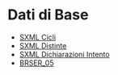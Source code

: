 # Dati di Base
- [SXML Cicli](Sorgenti/V3/ASE/BRSER_01.md)
- [SXML Distinte](Sorgenti/V3/ASE/BRSER_02.md)
- [SXML Dichiarazioni Intento](Sorgenti/V3/ASE/BRSER_04.md)
- [BRSER_05](Sorgenti/V3/ASE/BRSER_05.md)
